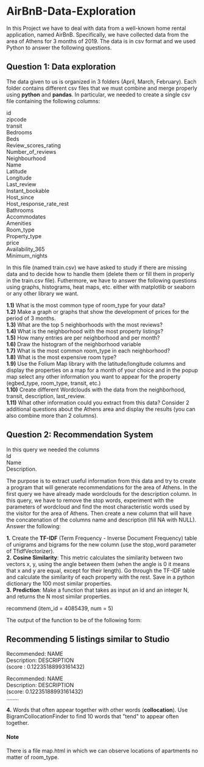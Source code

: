 # AirBnB-Data-Exploration
In this Project we have to deal with data from a well-known home rental application, named AirBnB. Specifically, we have collected data from the area of Athens for 3 months of 2019. The data is in csv format and we used Python to answer the following questions. 

## **Question 1: Data exploration**
The data given to us is organized in 3 folders (April, March, February). Each folder contains different csv files that we must combine and merge properly using **python** and **pandas**. In particular, we needed to create a single csv file containing the following columns: 


id  
zipcode  
transit  
Bedrooms  
Beds  
Review_scores_rating  
Number_of_reviews  
Neighbourhood  
Name  
Latitude  
Longitude  
Last_review  
Instant_bookable  
Host_since  
Host_response_rate_rest  
Bathrooms  
Accommodates  
Amenities  
Room_type  
Property_type  
price  
Availability_365  
Minimum_nights  

 
In this file (named train.csv) we have asked to study if there are missing data and to decide how to handle them (delete them or fill them in properly in the train.csv file). Futhermore, we have to answer the following questions using graphs, histograms, heat maps, etc. either with matplotlib or seaborn or any other library we want.  

**1.1)** What is the most common type of room_type for your data?  
**1.2)** Make a graph or graphs that show the development of prices for the period of 3 months.  
**1.3)** What are the top 5 neighborhoods with the most reviews?  
**1.4)** What is the neighborhood with the most property listings?  
**1.5)** How many entries are per neighborhood and per month?  
**1.6)** Draw the histogram of the neighborhood variable  
**1.7)** What is the most common room_type in each neighborhood?  
**1.8)** What is the most expensive room type?  
**1.9)** Use the Folium Map library with the latitude/longitude columns and display the properties on a map for a month of your choice and in the popup map select any other information you want to appear for the property (egbed_type, room_type, transit, etc.)  
**1.10)** Create different Wordclouds with the data from the neighborhood, transit, description, last_review.  
**1.11)** What other information could you extract from this data? Consider 2 additional questions about the Athens area and display the results (you can also combine more than 2 columns).

## Question 2: Recommendation System

In this query we needed the columns  
Id  
Name  
Description. 


The purpose is to extract useful information from this data and try to create a program that will generate recommendations for the area of Athens. In the first query we have already made wordclouds for the description column. In this query, we have to remove the stop words, experiment with the parameters of wordcloud and find the most characteristic words used by the visitor for the area of Athens. Then create a new column that will have the concatenation of the columns name and description (fill NA with NULL). Answer the following:  

**1.** Create the **TF-IDF** (Term Frequency - Inverse Document Frequency) table of unigrams and bigrams for the new column (use the stop_word parameter of TfidfVectorizer).  
**2.** **Cosine Similarity**: This metric calculates the similarity between two vectors x, y, using the angle between them (when the angle is 0 it means that x and y are equal, except for their length). Go through the TF-IDF table and calculate the similarity of each property with the rest. Save in a python dictionary the 100 most similar properties.  
**3.** **Prediction**: Make a function that takes as input an id and an integer N, and returns the N most similar properties.  

recommend (item_id = 4085439, num = 5)  

The output of the function to be of the following form: 

Recommending 5 listings similar to Studio  
---------------------------------------------------------  
Recommended: NAME  
Description: DESCRIPTION  
(score : 0.12235188993161432)  


Recommended: NAME  
Description: DESCRIPTION  
(score: 0.12235188993161432)  
........


**4.** Words that often appear together with other words (**collocation**). Use BigramCollocationFinder to find 10 words that "tend" to appear often together.

#### Note 
There is a file map.html in which we can observe locations of apartments no matter of room_type.
